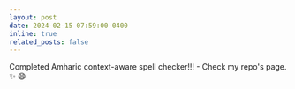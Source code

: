 ```yaml
---
layout: post
date: 2024-02-15 07:59:00-0400
inline: true
related_posts: false
---
```


Completed Amharic context-aware spell checker!!! - Check my repo's page. :sparkles: :smile:
